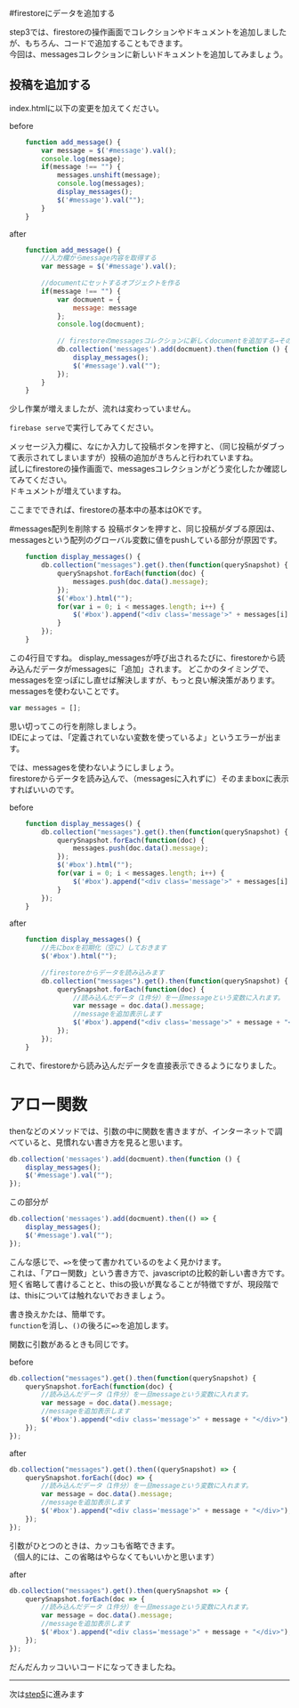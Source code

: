 #firestoreにデータを追加する

step3では、firestoreの操作画面でコレクションやドキュメントを追加しましたが、もちろん、コードで追加することもできます。  
今回は、messagesコレクションに新しいドキュメントを追加してみましょう。

## 投稿を追加する

index.htmlに以下の変更を加えてください。

before
```js
    function add_message() {
        var message = $('#message').val();
        console.log(message);
        if(message !== "") {
            messages.unshift(message);
            console.log(messages);
            display_messages();
            $('#message').val("");
        }
    }
```

after
```js
    function add_message() {
        //入力欄からmessage内容を取得する
        var message = $('#message').val();
        
        //documentにセットするオブジェクトを作る
        if(message !== "") {
            var docmuent = {
                message: message
            };
            console.log(docmuent);
            
            // firestoreのmessagesコレクションに新しくdocumentを追加する→その後、メッセージを表示しなおす
            db.collection('messages').add(docmuent).then(function () {
                display_messages();
                $('#message').val("");
            });
        }
    }
```

少し作業が増えましたが、流れは変わっていません。

```firebase serve```で実行してみてください。

メッセージ入力欄に、なにか入力して投稿ボタンを押すと、（同じ投稿がダブって表示されてしまいますが）投稿の追加がきちんと行われていますね。  
試しにfirestoreの操作画面で、messagesコレクションがどう変化したか確認してみてください。  
ドキュメントが増えていますね。

ここまでできれば、firestoreの基本中の基本はOKです。

#messages配列を削除する
投稿ボタンを押すと、同じ投稿がダブる原因は、messagesという配列のグローバル変数に値をpushしている部分が原因です。

```js
    function display_messages() {
        db.collection("messages").get().then(function(querySnapshot) {
            querySnapshot.forEach(function(doc) {
                messages.push(doc.data().message);
            });
            $('#box').html("");
            for(var i = 0; i < messages.length; i++) {
                $('#box').append("<div class='message'>" + messages[i] + "</div>");
            }
        });
    }
```

この4行目ですね。
display_messagesが呼び出されるたびに、firestoreから読み込んだデータがmessagesに「追加」されます。
どこかのタイミングで、messagesを空っぽにし直せば解決しますが、もっと良い解決策があります。
messagesを使わないことです。

```js
var messages = [];
```

思い切ってこの行を削除しましょう。  
IDEによっては、「定義されていない変数を使っているよ」というエラーが出ます。

では、messagesを使わないようにしましょう。  
firestoreからデータを読み込んで、（messagesに入れずに）そのままboxに表示すればいいのです。

before
```js
    function display_messages() {
        db.collection("messages").get().then(function(querySnapshot) {
            querySnapshot.forEach(function(doc) {
                messages.push(doc.data().message);
            });
            $('#box').html("");
            for(var i = 0; i < messages.length; i++) {
                $('#box').append("<div class='message'>" + messages[i] + "</div>");
            }
        });
    }
```

after
```js
    function display_messages() {
        //先にboxを初期化（空に）しておきます
        $('#box').html("");
        
        //firestoreからデータを読み込みます
        db.collection("messages").get().then(function(querySnapshot) {
            querySnapshot.forEach(function(doc) {
                //読み込んだデータ（1件分）を一旦messageという変数に入れます。
                var message = doc.data().message;
                //messageを追加表示します
                $('#box').append("<div class='message'>" + message + "</div>");
            });
        });
    }
```

これで、firestoreから読み込んだデータを直接表示できるようになりました。

# アロー関数
thenなどのメソッドでは、引数の中に関数を書きますが、インターネットで調べていると、見慣れない書き方を見ると思います。

```js
db.collection('messages').add(docmuent).then(function () {
    display_messages();
    $('#message').val("");
});
```

この部分が

```js
db.collection('messages').add(docmuent).then(() => {
    display_messages();
    $('#message').val("");
});
```

こんな感じで、```=>```を使って書かれているのをよく見かけます。  
これは、「アロー関数」という書き方で、javascriptの比較的新しい書き方です。  
短く省略して書けることと、thisの扱いが異なることが特徴ですが、現段階では、thisについては触れないでおきましょう。

書き換えかたは、簡単です。  
```function```を消し、```()```の後ろに```=>```を追加します。

関数に引数があるときも同じです。

before
```js
db.collection("messages").get().then(function(querySnapshot) {
    querySnapshot.forEach(function(doc) {
        //読み込んだデータ（1件分）を一旦messageという変数に入れます。
        var message = doc.data().message;
        //messageを追加表示します
        $('#box').append("<div class='message'>" + message + "</div>");
    });
});
```

after
```js
db.collection("messages").get().then((querySnapshot) => {
    querySnapshot.forEach((doc) => {
        //読み込んだデータ（1件分）を一旦messageという変数に入れます。
        var message = doc.data().message;
        //messageを追加表示します
        $('#box').append("<div class='message'>" + message + "</div>");
    });
});
```

引数がひとつのときは、カッコも省略できます。  
（個人的には、この省略はやらなくてもいいかと思います）

after

```js
db.collection("messages").get().then(querySnapshot => {
    querySnapshot.forEach(doc => {
        //読み込んだデータ（1件分）を一旦messageという変数に入れます。
        var message = doc.data().message;
        //messageを追加表示します
        $('#box').append("<div class='message'>" + message + "</div>");
    });
});
```

だんだんカッコいいコードになってきましたね。

---

次は[step5](./step5.md)に進みます
